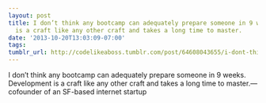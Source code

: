 ```yaml
---
layout: post
title: I don’t think any bootcamp can adequately prepare someone in 9 weeks. Development
  is a craft like any other craft and takes a long time to master.
date: '2013-10-20T13:03:09-07:00'
tags: 
tumblr_url: http://codelikeaboss.tumblr.com/post/64608043655/i-dont-think-any-bootcamp-can-adequately-prepare
---
```

I don’t think any bootcamp can adequately prepare someone in 9 weeks. Development is a craft like any other craft and takes a long time to master.—cofounder of an SF-based internet startup
